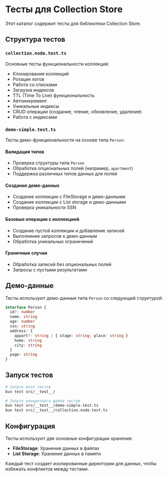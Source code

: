 # Тесты для Collection Store

Этот каталог содержит тесты для библиотеки Collection Store.

## Структура тестов

### `collection.node.test.ts`
Основные тесты функциональности коллекций:
- Клонирование коллекций
- Ротация логов
- Работа со списками
- Загрузка индексов
- TTL (Time To Live) функциональность
- Автоинкремент
- Уникальные индексы
- CRUD операции (создание, чтение, обновление, удаление)
- Работа с индексами

### `demo-simple.test.ts`
Тесты демо-функциональности на основе типа `Person`:

#### Валидация типов
- Проверка структуры типа `Person`
- Обработка опциональных полей (например, `apartment`)
- Поддержка различных типов данных для полей

#### Создание демо-данных
- Создание коллекции с FileStorage и демо-данными
- Создание коллекции с List storage и демо-данными
- Проверка уникальности SSN

#### Базовые операции с коллекцией
- Создание пустой коллекции и добавление записей
- Выполнение запросов к демо-данным
- Обработка уникальных ограничений

#### Граничные случаи
- Обработка записей без опциональных полей
- Запросы с пустыми результатами

## Демо-данные

Тесты используют демо-данные типа `Person` со следующей структурой:

```typescript
interface Person {
  id?: number
  name: string
  age: number
  ssn: string
  address: {
    appart?: string | { stage: string; place: string }
    home: string
    city: string
  }
  page: string
}
```

## Запуск тестов

```bash
# Запуск всех тестов
bun test src/__test__/

# Запуск конкретного файла тестов
bun test src/__test__/demo-simple.test.ts
bun test src/__test__/collection.node.test.ts
```

## Конфигурация

Тесты используют две основные конфигурации хранения:
- **FileStorage**: Хранение данных в файлах
- **List Storage**: Хранение данных в памяти

Каждый тест создает изолированные директории для данных, чтобы избежать конфликтов между тестами.